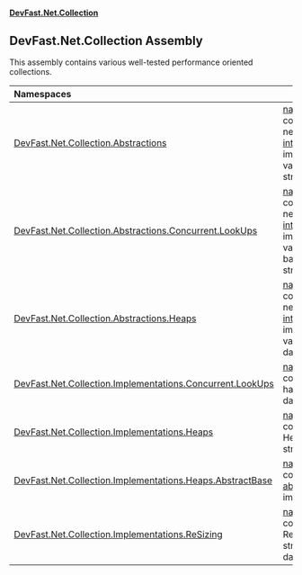 #### [DevFast.Net.Collection](index.md 'index')

## DevFast.Net.Collection Assembly

This assembly contains various well-tested performance oriented collections.

| Namespaces | |
| :--- | :--- |
| [DevFast.Net.Collection.Abstractions](DevFast.Net.Collection.Abstractions.md 'DevFast.Net.Collection.Abstractions') | [namespace](https://docs.microsoft.com/en-us/dotnet/csharp/language-reference/keywords/namespace 'https://docs.microsoft.com/en-us/dotnet/csharp/language-reference/keywords/namespace') contains necessary [interface](https://docs.microsoft.com/en-us/dotnet/csharp/language-reference/keywords/interface 'https://docs.microsoft.com/en-us/dotnet/csharp/language-reference/keywords/interface')s to implement various data-structures. |
| [DevFast.Net.Collection.Abstractions.Concurrent.LookUps](DevFast.Net.Collection.Abstractions.Concurrent.LookUps.md 'DevFast.Net.Collection.Abstractions.Concurrent.LookUps') | [namespace](https://docs.microsoft.com/en-us/dotnet/csharp/language-reference/keywords/namespace 'https://docs.microsoft.com/en-us/dotnet/csharp/language-reference/keywords/namespace') contains necessary [interface](https://docs.microsoft.com/en-us/dotnet/csharp/language-reference/keywords/interface 'https://docs.microsoft.com/en-us/dotnet/csharp/language-reference/keywords/interface')s to implement various hash-based data-structures. |
| [DevFast.Net.Collection.Abstractions.Heaps](DevFast.Net.Collection.Abstractions.Heaps.md 'DevFast.Net.Collection.Abstractions.Heaps') | [namespace](https://docs.microsoft.com/en-us/dotnet/csharp/language-reference/keywords/namespace 'https://docs.microsoft.com/en-us/dotnet/csharp/language-reference/keywords/namespace') contains necessary [interface](https://docs.microsoft.com/en-us/dotnet/csharp/language-reference/keywords/interface 'https://docs.microsoft.com/en-us/dotnet/csharp/language-reference/keywords/interface')s to implement various Heap data-structures. |
| [DevFast.Net.Collection.Implementations.Concurrent.LookUps](DevFast.Net.Collection.Implementations.Concurrent.LookUps.md 'DevFast.Net.Collection.Implementations.Concurrent.LookUps') | [namespace](https://docs.microsoft.com/en-us/dotnet/csharp/language-reference/keywords/namespace 'https://docs.microsoft.com/en-us/dotnet/csharp/language-reference/keywords/namespace') contains various hash-based data-structures. |
| [DevFast.Net.Collection.Implementations.Heaps](DevFast.Net.Collection.Implementations.Heaps.md 'DevFast.Net.Collection.Implementations.Heaps') | [namespace](https://docs.microsoft.com/en-us/dotnet/csharp/language-reference/keywords/namespace 'https://docs.microsoft.com/en-us/dotnet/csharp/language-reference/keywords/namespace') contains various Heap data-structures. |
| [DevFast.Net.Collection.Implementations.Heaps.AbstractBase](DevFast.Net.Collection.Implementations.Heaps.AbstractBase.md 'DevFast.Net.Collection.Implementations.Heaps.AbstractBase') | [namespace](https://docs.microsoft.com/en-us/dotnet/csharp/language-reference/keywords/namespace 'https://docs.microsoft.com/en-us/dotnet/csharp/language-reference/keywords/namespace') contains [abstract](https://docs.microsoft.com/en-us/dotnet/csharp/language-reference/keywords/abstract 'https://docs.microsoft.com/en-us/dotnet/csharp/language-reference/keywords/abstract') heap implementations. |
| [DevFast.Net.Collection.Implementations.ReSizing](DevFast.Net.Collection.Implementations.ReSizing.md 'DevFast.Net.Collection.Implementations.ReSizing') | [namespace](https://docs.microsoft.com/en-us/dotnet/csharp/language-reference/keywords/namespace 'https://docs.microsoft.com/en-us/dotnet/csharp/language-reference/keywords/namespace') contains various Re-sizing strategies for data-structures. |
